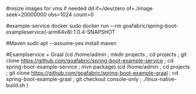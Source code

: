#resize images for vms if needed
dd if=/dev/zero of=./image seek=20000000 obs=1024 count=0

#example-service docker
sudo docker run --rm goafabric/spring-boot-exampleservice(-arm64v8):1.0.4-SNAPSHOT

#Maven
sudo apt --assume-yes install maven

#Examplservice + Graal
(cd /home/admin ; mkdir projects ; cd projects ; git clone https://github.com/goafabric/spring-boot-example-service ; cd spring-boot-example-service ; mvn package)
(cd /home/admin ; cd projects ; git clone https://github.com/goafabric/spring-boot-example-graal ; cd spring-boot-example-graal ; git checkout console-only ; ./linux-native-build.sh )
